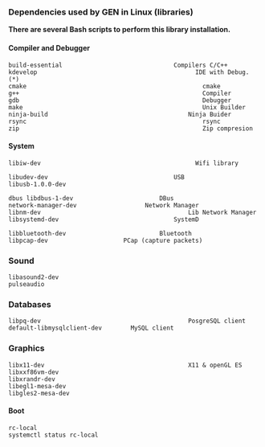 
### Dependencies used by GEN in Linux (libraries) 


**There are several Bash scripts to perform this library installation.**

#### Compiler and Debugger   

    build-essential								  Compilers C/C++
    kdevelop										    IDE with Debug.  (*)
    cmake											      cmake  
    g++												      Compiler	   
    gdb												      Debugger  
    make											      Unix Builder    
    ninja-build										  Ninja Buider   
    rsync											      rsync 
    zip												      Zip compresion  	

    
#### System

    libiw-dev										    Wifi library
    
    libudev-dev   								  USB
    libusb-1.0.0-dev               
    
    dbus libdbus-1-dev						  DBus
    network-manager-dev   				  Network Manager
    libnm-dev 										  Lib Network Manager
    libsystemd-dev								  SystemD
    
    libbluetooth-dev  						  Bluetooth
    libpcap-dev                     PCap (capture packets)


### Sound

    libasound2-dev							    
    pulseaudio                    

    
### Databases 
    
    libpq-dev 										  PosgreSQL client
    default-libmysqlclient-dev		  MySQL client
    
    
### Graphics 

    libx11-dev										  X11 & openGL ES
    libxxf86vm-dev
    libxrandr-dev
    libegl1-mesa-dev
    libgles2-mesa-dev
    





#### Boot ###

    rc-local
    systemctl status rc-local


